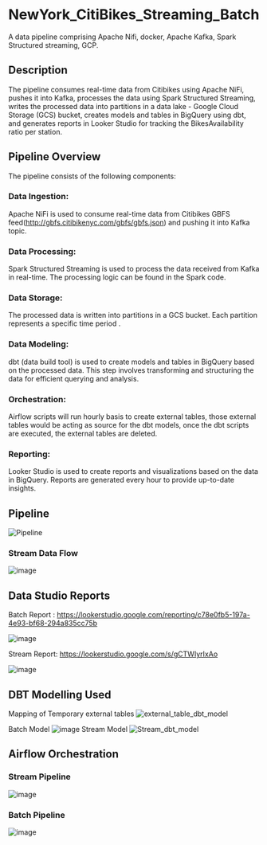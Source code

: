 # NewYork_CitiBikes_Streaming_Batch
A data pipeline comprising Apache Nifi, docker, Apache Kafka, Spark Structured streaming, GCP.

## Description
The pipeline consumes real-time data from Citibikes using Apache NiFi, pushes it into Kafka, processes the data using Spark Structured Streaming,
writes the processed data into partitions in a data lake - Google Cloud Storage (GCS) bucket, creates models and tables in BigQuery using dbt, and generates reports in Looker Studio for tracking the BikesAvailability ratio per station.

## Pipeline Overview
The pipeline consists of the following components:

### Data Ingestion: 
Apache NiFi is used to consume real-time data from Citibikes GBFS feed(http://gbfs.citibikenyc.com/gbfs/gbfs.json) and pushing it into Kafka topic.

### Data Processing:
Spark Structured Streaming is used to process the data received from Kafka in real-time. The processing logic can be found in the Spark code.

### Data Storage: 
The processed data is written into partitions in a GCS bucket. Each partition represents a specific time period .

### Data Modeling: 
dbt (data build tool) is used to create models and tables in BigQuery based on the processed data. This step involves transforming and structuring the data for
efficient querying and analysis.

### Orchestration: 
Airflow scripts will run hourly basis to create external tables, those external tables would be acting as source for the dbt models, once the dbt scripts are executed, the external tables are deleted.

### Reporting: 
Looker Studio is used to create reports and visualizations based on the data in BigQuery. Reports are generated every hour to provide up-to-date insights.


## Pipeline
![Pipeline](https://github.com/Nandhinired/NewYork_CitiBikes_Batch_Streaming/assets/69593809/f6628a07-3037-4e4b-92a0-605df370ddcc)


### Stream Data Flow
![image](https://github.com/Nandhinired/NewYork_CitiBikes_Batch_Streaming/assets/69593809/06405140-6fdd-4c0e-8ead-97705ad13398)




## Data Studio Reports

 Batch Report : https://lookerstudio.google.com/reporting/c78e0fb5-197a-4e93-bf68-294a835cc75b
 
 ![image](https://github.com/Nandhinired/NewYork_CitiBikes_Batch_Streaming/assets/69593809/387d3b04-a14d-46e3-a134-cbdc144c4e66)
 
 Stream Report: https://lookerstudio.google.com/s/gCTWIyrIxAo
 
 ![image](https://github.com/Nandhinired/NewYork_CitiBikes_Batch_Streaming/assets/69593809/0a87e15c-d8a0-481c-bf44-c83aff3aef20)



 ## DBT Modelling Used 
 
  Mapping of Temporary external tables
 ![external_table_dbt_model](https://github.com/Nandhinired/NewYork_CitiBikes_Batch_Streaming/assets/69593809/d638bada-7276-438f-8d0d-c2a74fdf06f0)

 Batch Model 
 ![image](https://github.com/Nandhinired/NewYork_CitiBikes_Batch_Streaming/assets/69593809/72b04d07-91a0-42e4-a957-6a4101ec6eb5)
 Stream Model
 ![Stream_dbt_model](https://github.com/Nandhinired/NewYork_CitiBikes_Batch_Streaming/assets/69593809/7e4f93ed-7d53-4a2e-9d52-248c108e413a)


 ## Airflow Orchestration

 ### Stream Pipeline
 ![image](https://github.com/Nandhinired/NewYork_CitiBikes_Batch_Streaming/assets/69593809/18a03386-d377-499c-8a1c-997731b3248e)


 ### Batch Pipeline
 ![image](https://github.com/Nandhinired/NewYork_CitiBikes_Batch_Streaming/assets/69593809/2fba67f2-fd01-4b6f-83c0-cac6fc2a7e69)


 
